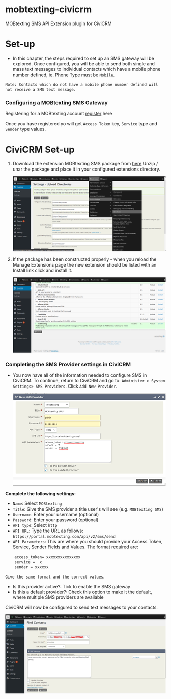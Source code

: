 # mobtexting-civicrm
MOBtexting SMS API Extension plugin for CiviCRM

# Set-up

* In this chapter, the steps required to set up an SMS gateway will be explored. Once configured, you will be able to send both single and mass text messages to individual contacts which have a mobile phone number defined, ie. Phone Type must be `Mobile`.

```
Note: Contacts which do not have a mobile phone number defined will not receive a SMS text message.

```

### Configuring a MOBtexting SMS Gateway ###
Registering for a MOBtexting account 
[register](https://portal.mobtexting.com/register) here

Once you have registered yo will get  `Access Token` key, `Service` type and `Sender` type values.

# CiviCRM Set-up
1. Download the extension MOBtexting SMS package from [here](https://github.com/mobtexting/mobtexting-civicrm/archive/master.zip)
    Unzip / unar the package and place it in your configured extensions directory.

    <img src="/images/1.png">

2. If the package has been constructed properly - when you reload the Manage Extensions page the new extension should be listed with an Install link click and install it.

    <img src="/images/2.png">

### Completing the SMS Provider settings in CiviCRM

* You now have all of the information needed to configure SMS in CiviCRM. To continue, return to CiviCRM and go to: `Administer > System Settings> SMS Providers`.
Click `Add New Provider`.

    <img src="/images/3.png">

**Complete the following settings:**

* `Name`: Select `MOBtexting`
* `Title`: Give the SMS provider a title user's will see (e.g. `MOBtexting SMS`)
* `Username`: Enter your username (optional)
* `Password`: Enter your password (optional)
* `API type`: Select `http`
* `API URL`: Type the URL as follows: `https://portal.mobtexting.com/api/v2/sms/send`
* `API Parameters`: This are where you should provide your Access Token, Service, Sender Fields and Values. The format required are:      
``` 
    access_token= xxxxxxxxxxxxxxx
    service =  x 
    sender = xxxxxx
```
`Give the same format and the correct values`.

* Is this provider active?: Tick to enable the SMS gateway
* Is this a default provider?: Check this option to make it the default, where multiple SMS providers are available

CiviCRM will now be configured to send text messages to your contacts.

<img src="/images/4.jpg">



